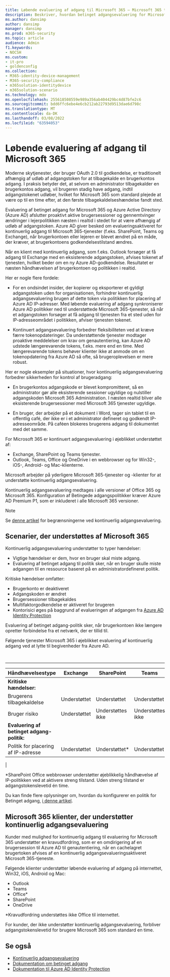 ```yaml
---
title: Løbende evaluering af adgang til Microsoft 365 – Microsoft 365 til virksomheder
description: Beskriver, hvordan betinget adgangsevaluering for Microsoft 365 og Azure AD proaktivt afslutter aktive brugersessioner og gennemtvinger ændringer i lejerpolitikken i nær realtid.
ms.author: dansimp
author: dansimp
manager: dansimp
ms.prod: m365-security
ms.topic: article
audience: Admin
f1.keywords:
- NOCSH
ms.custom:
- it-pro
- goldenconfig
ms.collection:
- M365-identity-device-management
- M365-security-compliance
- m365solution-identitydevice
- m365solution-scenario
ms.technology: mdo
ms.openlocfilehash: 255618508559e989a356ab404429bc4d87bfe2c6
ms.sourcegitcommit: bdd6ffc6ebe4e6cb212ab22793d9513dae6d798c
ms.translationtype: MT
ms.contentlocale: da-DK
ms.lasthandoff: 03/08/2022
ms.locfileid: "63594053"
---
```

# <a name="continuous-access-evaluation-for-microsoft-365"></a>Løbende evaluering af adgang til Microsoft 365

Moderne skytjenester, der bruger OAuth 2.0 til godkendelse, er traditionelt afhængig af udløb af adgangstoken for at tilbagekalde en brugerkontos adgang. I praksis betyder det, at selvom en administrator tilbagekalder en brugerkontos adgang, vil brugeren stadig have adgang, indtil adgangstokenet udløber, hvilket for Microsoft 365 som standard plejede at være op til en time efter, at den første tilbagekaldelseshændelse fandt sted.

Evaluering af betinget adgang for Microsoft 365 og Azure Active Directory (Azure AD) afslutter proaktivt aktive brugersessioner og gennemtvinger ændringer i lejerpolitikken næsten i realtid i stedet for at være afhængig af udløb af adgangstoken. Azure AD giver besked om evalueringsaktiveret for kontinuerlig adgang til Microsoft 365-tjenester (f.eks. SharePoint, Teams og Exchange), når brugerkontoen eller lejeren er blevet ændret på en måde, der kræver, at brugerkontoens godkendelsestilstand ændres.

Når en klient med kontinuerlig adgang, som f.eks. Outlook forsøger at få adgang til Exchange med en eksisterende adgangstoken, afvises tokenet af tjenesten, hvilket beder om en ny Azure AD-godkendelse. Resultatet er næsten håndhævelsen af brugerkontoen og politikken i realtid.

Her er nogle flere fordele:

- For en ondsindet insider, der kopierer og eksporterer et gyldigt adgangstoken uden for organisationen, forhindrer kontinuerlig adgangsevaluering brugen af dette token via politikken for placering af Azure AD IP-adresser. Med løbende evaluering af adgang synkroniserer Azure AD politikker ned til understøttede Microsoft 365-tjenester, så når et adgangstoken forsøger at få adgang til tjenesten fra et sted uden for IP-adresseområdet i politikken, afviser tjenesten tokenet.

- Kontinuert adgangsevaluering forbedrer fleksibiliteten ved at kræve færre tokenopdateringer. Da understøttende tjenester modtager proaktive meddelelser om krav om genautentiering, kan Azure AD udstede længerevarende tokens, f.eks. mere end en time. Med længerevarende tokens behøver klienter ikke at anmode om en tokenopdatering fra Azure AD så ofte, så brugeroplevelsen er mere robust.

Her er nogle eksempler på situationer, hvor kontinuerlig adgangsevaluering forbedrer sikkerheden for kontrol af brugeradgang:

- En brugerkontos adgangskode er blevet kompromitteret, så en administrator gør alle eksisterende sessioner ugyldige og nulstiller adgangskoden Microsoft 365 Administration. I næsten realtid bliver alle eksisterende brugersessioner med Microsoft 365 tjenester ugyldige.

- En bruger, der arbejder på et dokument i Word, tager sin tablet til en offentlig café, der ikke er i et administrator defineret og godkendt IP-adresseområde. På caféen blokeres brugerens adgang til dokumentet med det samme.

For Microsoft 365 er kontinuert adgangsevaluering i øjeblikket understøttet af:

- Exchange, SharePoint og Teams tjenester.
- Outlook, Teams, Office og OneDrive i en webbrowser og for Win32-, iOS-, Android- og Mac-klienterne.

Microsoft arbejder på yderligere Microsoft 365-tjenester og -klienter for at understøtte kontinuerlig adgangsevaluering.

Kontinuerlig adgangsevaluering medtages i alle versioner af Office 365 og Microsoft 365. Konfiguration af Betingede adgangspolitikker kræver Azure AD Premium P1, som er inkluderet i alle Microsoft 365 versioner.

> [!NOTE]
> Se [denne artikel](/azure/active-directory/conditional-access/concept-continuous-access-evaluation#limitations) for begrænsningerne ved kontinuerlig adgangsevaluering.

## <a name="scenarios-supported-by-microsoft-365"></a>Scenarier, der understøttes af Microsoft 365

Kontinuerlig adgangsevaluering understøtter to typer hændelser:

- Vigtige hændelser er dem, hvor en bruger skal miste adgang.
- Evaluering af betinget adgang til politik sker, når en bruger skulle miste adgangen til en ressource baseret på en administratordefineret politik.

Kritiske hændelser omfatter:

- Brugerkonto er deaktiveret
- Adgangskoden er ændret
- Brugersessioner tilbagekaldes
- Multifaktorgodkendelse er aktiveret for brugeren
- Kontorisici øges på baggrund af evalueringen af adgangen fra [Azure AD Identity Protection](/azure/active-directory/identity-protection/overview-identity-protection)

Evaluering af betinget adgang-politik sker, når brugerkontoen ikke længere opretter forbindelse fra et netværk, der er tillid til.

Følgende tjenester Microsoft 365 i øjeblikket evaluering af kontinuerlig adgang ved at lytte til begivenheder fra Azure AD.

<br>

****

|Håndhævelsestype|Exchange|SharePoint|Teams|
|---|---|---|---|
|**Kritiske hændelser:**||||
|Brugerens tilbagekaldelse|Understøttet|Understøttet|Understøttet|
|Bruger risiko|Understøttet|Understøttes ikke|Understøttes ikke|
|**Evaluering af betinget adgang-politik:**||||
|Politik for placering af IP-adresse|Understøttet|Understøttet\*|Understøttet|
|

\*SharePoint Office webbrowser understøtter øjeblikkelig håndhævelse af IP-politikken ved at aktivere streng tilstand. Uden streng tilstand er adgangstokenslevetid én time.

Du kan finde flere oplysninger om, hvordan du konfigurerer en politik for Betinget adgang, [i denne artikel](/azure/active-directory/conditional-access/overview).

## <a name="microsoft-365-clients-supporting-continuous-access-evaluation"></a>Microsoft 365 klienter, der understøtter kontinuerlig adgangsevaluering

Kunder med mulighed for kontinuerlig adgang til evaluering for Microsoft 365 understøtter en kravudfordring, som er en omdirigering af en brugersession til Azure AD til genautentiering, når en cachelagret brugertoken afvises af en kontinuerlig adgangsevalueringsaktiveret Microsoft 365-tjeneste.

Følgende klienter understøtter løbende evaluering af adgang på internettet, Win32, iOS, Android og Mac:

- Outlook
- Teams
- Office\*
- SharePoint
- OneDrive

\*Kravudfordring understøttes ikke Office til internettet.

For kunder, der ikke understøtter kontinuerlig adgangsevaluering, forbliver adgangstokenslevetid for brugere Microsoft 365 som standard en time.

## <a name="see-also"></a>Se også

- [Kontinuerlig adgangsevaluering](/azure/active-directory/conditional-access/concept-continuous-access-evaluation)
- [Dokumentation om betinget adgang](/azure/active-directory/conditional-access/overview)
- [Dokumentation til Azure AD Identity Protection](/azure/active-directory/identity-protection/overview-identity-protection)

